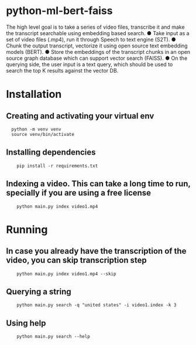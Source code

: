 # python-ml-bert-faiss

The high level goal is to take a series of video files, transcribe it and make the transcript searchable using embedding based search.
● Take input as a set of video files (.mp4), run it through Speech to text engine (S2T).
● Chunk the output transcript, vectorize it using open source text embedding models (BERT).
● Store the embeddings of the transcript chunks in an open source graph database which can support vector search (FAISS).
● On the querying side, the user input is a text query, which should be used to search the top K results against the vector DB.

# Installation

## Creating and activating your virtual env
```
  python -m venv venv
  source venv/bin/activate
```

## Installing dependencies
```
    pip install -r requirements.txt
```

## Indexing a video. This can take a long time to run, specially if you are using a free license
```
    python main.py index video1.mp4
```

# Running

## In case you already have the transcription of the video, you can skip transcription step
```
    python main.py index video1.mp4 --skip 
```

## Querying a string
```
    python main.py search -q "united states" -i video1.index -k 3
```

## Using help
```
    python main.py search --help
```
